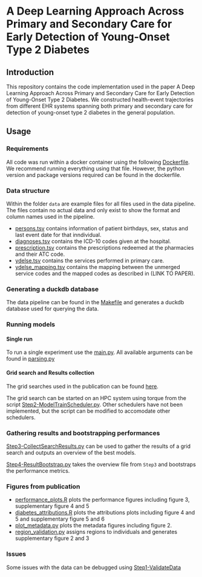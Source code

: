 # A Deep Learning Approach Across Primary and Secondary Care for Early Detection of Young-Onset Type 2 Diabetes
## Introduction
This repository contains the code implementation used in the paper A Deep Learning Approach Across Primary and Secondary Care for Early Detection of Young-Onset Type 2 Diabetes.
We constructed health-event trajectories from different EHR systems spanning both primary and secondary care for detection of young-onset type 2 diabetes in the general population.

## Usage

### Requirements
All code was run within a docker container using the following [Dockerfile](./Dockerfile). We recommend running everything using that file. However, the python version and package versions required can be found in the dockerfile.

### Data structure

Within the folder `data` are example files for all files used in the data pipeline. The files contain no actual data and only exist to show the format and column names used in the pipeline.

* [persons.tsv](./data/persons.tsv) contains information of patient birthdays, sex, status and last event date for that inndividual.
* [diagnoses.tsv](./data/diagnoses.tsv) contains the ICD-10 codes given at the hospital.
* [prescription.tsv](./data/prescription.tsv) contains the prescriptions redeemed at the pharmacies and their ATC code.
* [ydelse.tsv](./data/ydelse.tsv) contains the services performed in primary care.
* [ydelse_mapping.tsv](./data/ydelse_mapping.tsv) contains the mapping between the unmerged service codes and the mapped codes as described in (LINK TO PAPER).


### Generating a duckdb database
The data pipeline can be found in the [Makefile](./scripts/build-db/Makefile) and generates a duckdb database used for querying the data.

### Running models

#### Single run
To run a single experiment use the [main.py](./scripts/main.py). All available arguments can be found in [parsing.py](./diabnet/utils/parsing.py) 

#### Grid search and Results collection
The grid searches used in the publication can be found [here](./configs).

The grid search can be started on an HPC system using torque from the script [Step2-ModelTrainScheduler.py](./scripts/Step2-ModelTrainScheduler.py). Other schedulers have not been implemented, but the script can be modified to accomodate other schedulers.

### Gathering results and bootstrapping performances
[Step3-CollectSearchResults.py](./scripts/Step3-CollectSearchResults.py) can be used to gather the results of a grid search and outputs an overview of the best models.

[Step4-ResultBootstrap.py](./scripts/Step4-ResultBootstrap.py) takes the overview file from `Step3` and bootstraps the performance metrics. 

### Figures from publication
* [performance_plots.R](./notebooks/performance_plots.R) plots the performance figures including figure 3, supplementary figure 4 and 5
* [diabetes_attributions.R](./notebooks/diabetes-attributions.R) plots the attributions plots including figure 4 and 5 and supplementary figure 5 and 6
* [plot_metadata.py](./scripts/metadata/plot_metadata.py) plots the metadata figures including figure 2.
* [region_validation.py](./scripts/metadata/region_assignment.py) assigns regions to individuals and generates supplementary figure 2 and 3

### Issues
Some issues with the data can be debugged using [Step1-ValidateData](./scripts/Step1-ValidateData.py)

